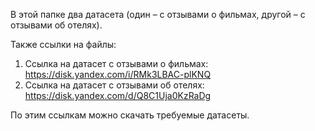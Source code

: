 В этой папке два датасета (один – с отзывами
о фильмах, другой – с отзывами об отелях). 

Также ссылки на файлы:
1) Ссылка на датасет с отзывами о фильмах:
https://disk.yandex.com/i/RMk3LBAC-plKNQ
2) Ссылка на датасет с отзывами об отелях:
https://disk.yandex.com/d/Q8C1Uja0KzRaDg

По этим ссылкам можно скачать требуемые датасеты.